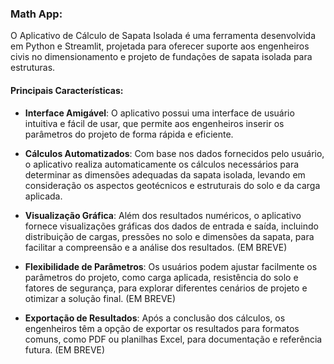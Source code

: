 ### Math App:

O Aplicativo de Cálculo de Sapata Isolada é uma ferramenta desenvolvida em Python e Streamlit, projetada para oferecer suporte aos engenheiros civis no dimensionamento e projeto de fundações de sapata isolada para estruturas.

#### Principais Características:

- **Interface Amigável**: O aplicativo possui uma interface de usuário intuitiva e fácil de usar, que permite aos engenheiros inserir os parâmetros do projeto de forma rápida e eficiente.

- **Cálculos Automatizados**: Com base nos dados fornecidos pelo usuário, o aplicativo realiza automaticamente os cálculos necessários para determinar as dimensões adequadas da sapata isolada, levando em consideração os aspectos geotécnicos e estruturais do solo e da carga aplicada.

- **Visualização Gráfica**: Além dos resultados numéricos, o aplicativo fornece visualizações gráficas dos dados de entrada e saída, incluindo distribuição de cargas, pressões no solo e dimensões da sapata, para facilitar a compreensão e a análise dos resultados. (EM BREVE)

- **Flexibilidade de Parâmetros**: Os usuários podem ajustar facilmente os parâmetros do projeto, como carga aplicada, resistência do solo e fatores de segurança, para explorar diferentes cenários de projeto e otimizar a solução final. (EM BREVE)

- **Exportação de Resultados**: Após a conclusão dos cálculos, os engenheiros têm a opção de exportar os resultados para formatos comuns, como PDF ou planilhas Excel, para documentação e referência futura. (EM BREVE)



